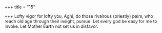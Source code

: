 +++
title = "15"

+++
Lofty vigor for lofty you, Agni, do those rivalrous (priestly) pairs, who  reach old age through their insight, pursue.
Let every god be easy for me to invoke. Let Mother Earth not set us in  disfavor.
